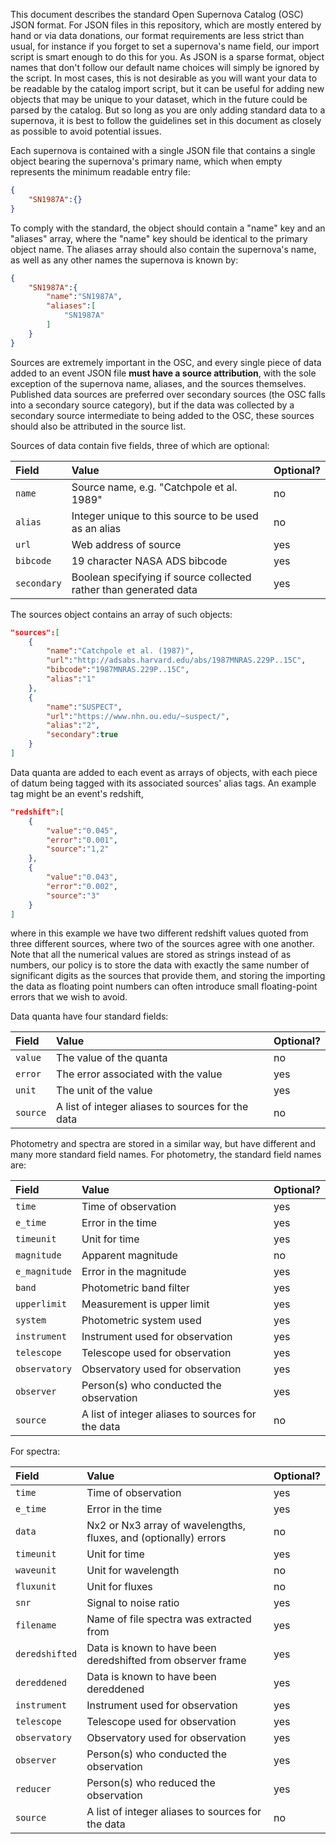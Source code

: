 This document describes the standard Open Supernova Catalog (OSC) JSON format. For JSON files in this repository, which are mostly entered by hand or via data donations, our format requirements are less strict than usual, for instance if you forget to set a supernova's name field, our import script is smart enough to do this for you. As JSON is a sparse format, object names that don't follow our default name choices will simply be ignored by the script. In most cases, this is not desirable as you will want your data to be readable by the catalog import script, but it can be useful for adding new objects that may be unique to your dataset, which in the future could be parsed by the catalog. But so long as you are only adding standard data to a supernova, it is best to follow the guidelines set in this document as closely as possible to avoid potential issues.

Each supernova is contained with a single JSON file that contains a single object bearing the supernova's primary name, which when empty represents the minimum readable entry file:

```JSON
{
	"SN1987A":{}
}
```

To comply with the standard, the object should contain a "name" key and an "aliases" array, where the "name" key should be identical to the primary object name. The aliases array should also contain the supernova's name, as well as any other names the supernova is known by:

```JSON
{
	"SN1987A":{
		"name":"SN1987A",
		"aliases":[
			"SN1987A"
		]
	}
}
```

Sources are extremely important in the OSC, and every single piece of data added to an event JSON file **must have a source attribution**, with the sole exception of the supernova name, aliases, and the sources themselves. Published data sources are preferred over secondary sources (the OSC falls into a secondary source category), but if the data was collected by a secondary source intermediate to being added to the OSC, these sources should also be attributed in the source list.

Sources of data contain five fields, three of which are optional:

| Field | Value | Optional?
| :--- | :--- | :---
`name` | Source name, e.g. "Catchpole et al. 1989" | no
`alias` | Integer unique to this source to be used as an alias | no
`url` | Web address of source | yes
`bibcode` | 19 character NASA ADS bibcode | yes
`secondary` | Boolean specifying if source collected rather than generated data | yes

The sources object contains an array of such objects:

```JSON
"sources":[
	{
		"name":"Catchpole et al. (1987)",
		"url":"http://adsabs.harvard.edu/abs/1987MNRAS.229P..15C",
		"bibcode":"1987MNRAS.229P..15C",
		"alias":"1"
	},
	{
		"name":"SUSPECT",
		"url":"https://www.nhn.ou.edu/~suspect/",
		"alias":"2",
		"secondary":true
	}
]
```

Data quanta are added to each event as arrays of objects, with each piece of datum being tagged with its associated sources' alias tags. An example tag might be an event's redshift,

```JSON
"redshift":[
	{
		"value":"0.045",
		"error":"0.001",
		"source":"1,2"
	},
	{
		"value":"0.043",
		"error":"0.002",
		"source":"3"
	}
]
```

where in this example we have two different redshift values quoted from three different sources, where two of the sources agree with one another. Note that all the numerical values are stored as strings instead of as numbers, our policy is to store the data with exactly the same number of significant digits as the sources that provide them, and storing the importing the data as floating point numbers can often introduce small floating-point errors that we wish to avoid.

Data quanta have four standard fields:

| Field | Value | Optional?
| :--- | :--- | :---
| `value` | The value of the quanta | no
| `error` | The error associated with the value | yes
| `unit` | The unit of the value | yes
| `source` | A list of integer aliases to sources for the data | no

Photometry and spectra are stored in a similar way, but have different and many more standard field names. For photometry, the standard field names are:

| Field | Value | Optional?
| :--- | :--- | :---
| `time` | Time of observation | yes
| `e_time` | Error in the time | yes
| `timeunit` | Unit for time | yes
| `magnitude` | Apparent magnitude | no
| `e_magnitude` | Error in the magnitude | yes
| `band` | Photometric band filter | yes
| `upperlimit` | Measurement is upper limit | yes
| `system` | Photometric system used | yes
| `instrument` | Instrument used for observation | yes
| `telescope` | Telescope used for observation | yes
| `observatory` | Observatory used for observation | yes
| `observer` | Person(s) who conducted the observation | yes
| `source` | A list of integer aliases to sources for the data | no

For spectra:

| Field | Value | Optional?
| :--- | :--- | :---
| `time` | Time of observation | yes
| `e_time` | Error in the time | yes
| `data` | Nx2 or Nx3 array of wavelengths, fluxes, and (optionally) errors | no
| `timeunit` | Unit for time | yes
| `waveunit` | Unit for wavelength | no
| `fluxunit` | Unit for fluxes | no
| `snr` | Signal to noise ratio | yes
| `filename` | Name of file spectra was extracted from | yes
| `deredshifted` | Data is known to have been deredshifted from observer frame | yes
| `dereddened` | Data is known to have been dereddened | yes
| `instrument` | Instrument used for observation | yes
| `telescope` | Telescope used for observation | yes
| `observatory` | Observatory used for observation | yes
| `observer` | Person(s) who conducted the observation | yes
| `reducer` | Person(s) who reduced the observation | yes
| `source` | A list of integer aliases to sources for the data | no
